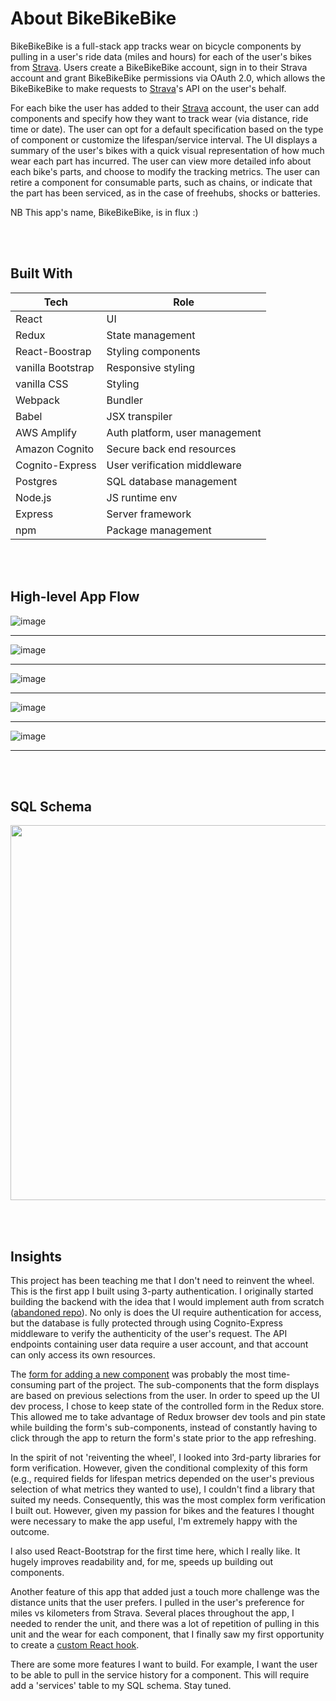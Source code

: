 # About BikeBikeBike
BikeBikeBike is a full-stack app tracks wear on bicycle components by pulling in a user's ride data (miles and hours) for 
each of the user's bikes from [Strava](http://strava.com). Users create a BikeBikeBike account, sign in to their Strava account
and grant BikeBikeBike permissions via OAuth 2.0, which allows the BikeBikeBike to make requests to [Strava](http://strava.com)'s API on the user's behalf.

For each bike the user has added to their [Strava](http://strava.com) account, the user can add components and specify how they want to track wear (via
distance, ride time or date). The user can opt for a default specification based on the type of component or customize the lifespan/service
interval. The UI displays a summary of the user's bikes with a quick visual representation of how much wear each part
has incurred. The user can view more detailed info about each bike's parts, and choose to modify the tracking metrics. The user can
retire a component for consumable parts, such as chains, or indicate that the part has been serviced, as in the case of freehubs, 
shocks or batteries.

NB This app's name, BikeBikeBike, is in flux :)

<br><br>
## Built With
| Tech              | Role                           |
|-------------------|--------------------------------|
| React             | UI                             |
| Redux             | State management               |
| React\-Boostrap   | Styling components             |
| vanilla Bootstrap | Responsive styling             |
| vanilla CSS       | Styling                        |
| Webpack           | Bundler                        |
| Babel             | JSX transpiler                 |
| AWS Amplify       | Auth platform, user management |
| Amazon Cognito    | Secure back end resources      |
| Cognito\-Express  | User verification middleware   |
| Postgres          | SQL database management        |
| Node\.js          | JS runtime env                 |
| Express           | Server framework               |
| npm               | Package management             |


<br><br>
## High-level App Flow
![image](readme-resources/app-strava-flow.jpg.001.jpg)
__________________________

![image](readme-resources/app-strava-flow.jpg.002.jpg)
__________________________

![image](readme-resources/app-strava-flow.jpg.003.jpg)
__________________________

![image](readme-resources/app-strava-flow.jpg.004.jpg)
__________________________

![image](readme-resources/app-strava-flow.jpg.005.jpg)
__________________________


<br><br>
## SQL Schema
<p align="center">
  <img src="readme-resources/app-strava-flow.jpg.006.jpg" width="600">
</p>


<br><br>
## Insights
This project has been teaching me that I don't need to reinvent the wheel. This is the first app I built using 3-party authentication. I originally started building the backend with the idea that I would implement auth from scratch ([abandoned repo](https://github.com/nicolemunoz99/gear-love)). No only is does the UI require authentication for access, but the database is fully protected through using Cognito-Express middleware to verify the authenticity of the user's request. The API endpoints containing user data require a user account, and that account can only access its own resources.

The [form for adding a new component](https://github.com/nicolemunoz99/bikebikebike/blob/master/client/src/components/wrappers/partForm/Index.jsx) was probably the most time-consuming part of the project. The sub-components that the form displays are based on previous selections from the user. In order to speed up the UI dev process, I chose to keep state of the controlled form in the Redux store. This allowed me to take advantage of Redux browser dev tools and pin state while building the form's sub-components, instead of constantly having to click through the app to return the form's state prior to the app refreshing.

In the spirit of not 'reiventing the wheel', I looked into 3rd-party libraries for form verification. However, given the conditional complexity of this form (e.g., required fields for lifespan metrics depended on the user's previous selection of what metrics they wanted to use), I couldn't find a library that suited my needs. Consequently, this was the most complex form verification I built out. However, given my passion for bikes and the features I thought were necessary to make the app useful, I'm extremely happy with the outcome.

I also used React-Bootstrap for the first time here, which I really like. It hugely improves readability and, for me, speeds up building out components.

Another feature of this app that added just a touch more challenge was the distance units that the user prefers. I pulled in the user's preference for miles vs kilometers from Strava. Several places throughout the app, I needed to render the unit, and there was a lot of repetition of pulling in this unit and the wear for each component, that I finally saw my first opportunity to create a [custom React hook](https://github.com/nicolemunoz99/bikebikebike/blob/master/client/src/hooks/useMetricOptions.js).

There are some more features I want to build. For example, I want the user to be able to pull in the service history for a component. This will require add a 'services' table to my SQL schema. Stay tuned. 
